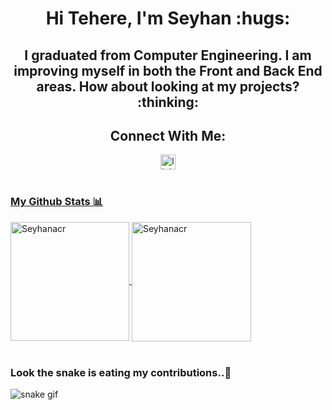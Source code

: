  
<h1 align="center"> Hi Tehere, I'm Seyhan 	:hugs: </h1>
<h2 align="center"> I graduated from Computer Engineering. I am improving myself in both the Front and Back End areas. How about looking at my projects? :thinking:</h2>

<div align="center">
<h2  >Connect With Me: </h2>
<a href="https://www.linkedin.com/in/seyhan-acar-5b8947186/">
<img  alt="linkedin | LinkedIn" width="24px" src="https://raw.githubusercontent.com/peterthehan/peterthehan/master/assets/linkedin.svg" />
</div>

<br>

### My Github Stats 📊 <br>

<a href="https://github.com/Seyhanacr">
  <img height="190em" align="center" src="https://github-readme-stats.vercel.app/api?username=Seyhanacr&show_icons=true&locale=en&theme=algolia&include_all_commits=true&count_private=true" alt="Seyhanacr"/>

  <img height="191em"  align="center" src="https://github-readme-stats.vercel.app/api/top-langs?username=Seyhanacr&show_icons=true&locale=en&layout=compact&langs_count=8&theme=algolia" alt="Seyhanacr"/>
</a>
</a> <br> <br>

### Look the snake is eating my contributions..🐍
![snake gif](https://github.com/Seyhanacr/Seyhanacr/blob/output/github-contribution-grid-snake.gif)
